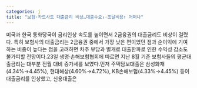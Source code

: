 ```yaml
---
categories: j
title: "보험·카드사도 대출금리 비상…대출수요↓·조달비용↑ 어쩌나"
---
```

미국과 한국 통화당국이 금리인상 속도를 높이면서 2금융권의 대출금리도 비상이 걸렸다. 특히 보험사의 대출금리는 2금융권 중에서 가장 낮은 편이었던 점과 순이익에 기여하는 비중이 높다는 점을 고려하면 차주 부담과 별개로 대출한파로 인한 수익성 감소도 불가피할 전망이다.23일 생명·손해보험협회에 따르면 지난 8월 기준 보험사들의 평균대출금리는 대부분 전월 대비 증가세를 보였다.먼저 주택담보대출은 삼성화재(4.34%→4.45%), 현대해상(4.60%→4.72%), KB손해보험(4.33%→4.45%) 등이 대출금리를 인상했고, 신용대출은